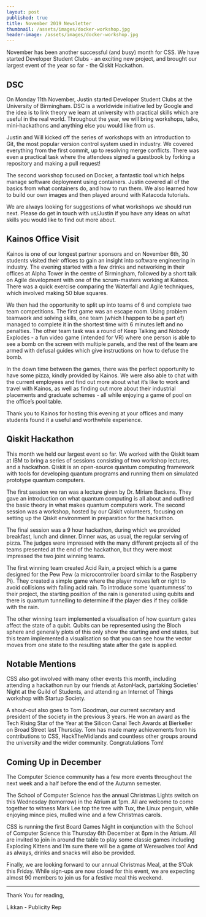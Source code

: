 ```yaml
---
layout: post
published: true
title: November 2019 Newsletter
thumbnail: /assets/images/docker-workshop.jpg
header-image: /assets/images/docker-workshop.jpg
---
```

November has been another successful (and busy) month for CSS. We have started Developer Student Clubs - an exciting new project, and brought our largest event of the year so far - the Qiskit Hackathon.

## DSC

On Monday 11th November, Justin started Developer Student Clubs at the University of Birmingham. DSC is a worldwide initiative led by Google and the idea is to link theory we learn at university with practical skills which are useful in the real world. Throughout the year, we will bring workshops, talks, mini-hackathons and anything else you would like from us. 

Justin and Will kicked off the series of workshops with an introduction to Git, the most popular version control system used in industry. We covered everything from the first commit, up to  resolving merge conflicts. There was even a practical task where the attendees signed a guestbook by forking a repository and making a pull request!

The second workshop focused on Docker, a fantastic tool which helps manage software deployment using containers. Justin covered all of the basics from what containers do, and how to run them. We also learned how to build our own images and then played around with Katacoda tutorials.

We are always looking for suggestions of what workshops we should run next. Please do get in touch with us/Justin if you have any ideas on what skills you would like to find out more about. 

## Kainos Office Visit

Kainos is one of our longest partner sponsors and on November 6th, 30 students visited their offices to gain an insight into software engineering in industry. The evening started with a few drinks and networking in their offices at Alpha Tower in the centre of Birmingham, followed by a short talk on Agile development with one of the scrum-masters working at Kainos. There was a quick exercise comparing the Waterfall and Agile techniques, which involved making 50 blue squares. 

We then had the opportunity to split up into teams of 6 and complete two team competitions. The first game was an escape room. Using problem teamwork and solving skills, one team (which I happen to be a part of) managed to complete it in the shortest time with 6 minutes left and no penalties. The other team task was a round of Keep Talking and Nobody Explodes - a fun video game (intended for VR) where one person is able to see a bomb on the screen with multiple panels, and the rest of the team are armed with defusal guides which give instructions on how to defuse the bomb. 

In the down time between the games, there was the perfect opportunity to have some pizza, kindly provided by Kainos. We were also able to chat with the current employees and find out more about what it’s like to work and travel with Kainos, as well as finding out more about their industrial placements and graduate schemes - all while enjoying a game of pool on the office’s pool table. 

Thank you to Kainos for hosting this evening at your offices and many students found it a useful and worthwhile experience. 

## Qiskit Hackathon

This month we held our largest event so far. We worked with the Qiskit team at IBM to bring a series of sessions consisting of two workshop lectures, and a hackathon. Qiskit is an open-source quantum computing framework with tools for developing quantum programs and running them on simulated prototype quantum computers. 

The first session we ran was a lecture given by Dr. Miriam Backens. They gave an introduction on what quantum computing is all about and outlined the basic theory in what makes quantum computers work. The second session was a workshop, hosted by our Qiskit volunteers, focusing on setting up the Qiskit environment in preparation for the hackathon. 

The final session was a 9 hour hackathon, during which we provided breakfast, lunch and dinner. Dinner was, as usual, the regular serving of pizza. The judges were impressed with the many different projects all of the teams presented at the end of the hackathon, but they were most impressed the two joint winning teams. 

The first winning team created Acid Rain, a project which is a game designed for the Pew Pew (a microcontroller board similar to the Raspberry Pi). They created a simple game where the player moves left or right to avoid collisions with falling acid rain. To introduce some ‘quantumness’ to their project, the starting position of the rain is generated using qubits and there is quantum tunnelling to determine if the player dies if they collide with the rain. 

The other winning team implemented a visualisation of how quantum gates affect the state of a qubit. Qubits can be represented using the Bloch sphere and generally plots of this only show the starting and end states, but this team implemented a visualisation so that you can see how the vector moves from one state to the resulting state after the gate is applied.

## Notable Mentions

CSS also got involved with many other events this month, including attending a hackathon run by our friends at AstonHack, partaking Societies’ Night at the Guild of Students, and attending an Internet of Things workshop with Startup Society. 

A shout-out also goes to Tom Goodman, our current secretary and president of the society in the previous 3 years. He won an award as the Tech Rising Star of the Year at the Silicon Canal Tech Awards at Bierkeller on Broad Street last Thursday. Tom has made many achievements from his contributions to CSS, HackTheMidlands and countless other groups around the university and the wider community. Congratulations Tom!

## Coming Up in December

The Computer Science community has a few more events throughout the next week and a half before the end of the Autumn semester. 

The School of Computer Science has the annual Christmas Lights switch on this Wednesday (tomorrow) in the Atrium at 1pm. All are welcome to come together to witness Mark Lee top the tree with Tux, the Linux penguin, while enjoying mince pies, mulled wine and a few Christmas carols.

CSS is running the first Board Games Night in conjunction with the School of Computer Science this Thursday 6th December at 6pm in the Atrium. All are invited to join in around the table to play some classic games including Exploding Kittens and I’m sure there will be a game of Werewolves too! And as always, drinks and snacks will also be provided.

Finally, we are looking forward to our annual Christmas Meal, at the S’Oak this Friday. While sign-ups are now closed for this event, we are expecting almost 90 members to join us for a festive meal this weekend. 

---

Thank You for reading, 

Likkan - Publicity Rep
